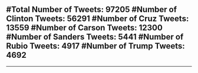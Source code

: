 #Total Number of Tweets: 97205 
#Number of Clinton Tweets: 56291
#Number of Cruz Tweets: 13559
#Number of Carson Tweets: 12300
#Number of Sanders Tweets: 5441
#Number of Rubio Tweets: 4917
#Number of Trump Tweets: 4692
---
---
